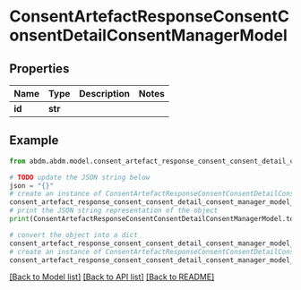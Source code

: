 # ConsentArtefactResponseConsentConsentDetailConsentManagerModel


## Properties

Name | Type | Description | Notes
------------ | ------------- | ------------- | -------------
**id** | **str** |  | 

## Example

```python
from abdm.abdm.model.consent_artefact_response_consent_consent_detail_consent_manager_model import ConsentArtefactResponseConsentConsentDetailConsentManagerModel

# TODO update the JSON string below
json = "{}"
# create an instance of ConsentArtefactResponseConsentConsentDetailConsentManagerModel from a JSON string
consent_artefact_response_consent_consent_detail_consent_manager_model_instance = ConsentArtefactResponseConsentConsentDetailConsentManagerModel.from_json(json)
# print the JSON string representation of the object
print(ConsentArtefactResponseConsentConsentDetailConsentManagerModel.to_json())

# convert the object into a dict
consent_artefact_response_consent_consent_detail_consent_manager_model_dict = consent_artefact_response_consent_consent_detail_consent_manager_model_instance.to_dict()
# create an instance of ConsentArtefactResponseConsentConsentDetailConsentManagerModel from a dict
consent_artefact_response_consent_consent_detail_consent_manager_model_from_dict = ConsentArtefactResponseConsentConsentDetailConsentManagerModel.from_dict(consent_artefact_response_consent_consent_detail_consent_manager_model_dict)
```
[[Back to Model list]](../README.md#documentation-for-models) [[Back to API list]](../README.md#documentation-for-api-endpoints) [[Back to README]](../README.md)



